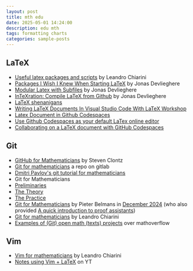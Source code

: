 ```yaml
---
layout: post
title: mth edu
date: 2025-05-01 14:24:00
description: edu mth
tags: formatting charts
categories: sample-posts
---
```


## LaTeX
 - [Useful latex packages and scripts](https://www.lchiarini.com/latex/2025/02/10/Useful.html) by Leandro Chiarini
 - [Packages I Wish I Knew When Starting LaTeX](https://jonasdevlieghere.com/post/latex-packages-i-wish-i-knew/) by Jonas Devlieghere
 - [Modular Latex with Subfiles](https://jonasdevlieghere.com/post/modular-latex-with-subfiles/) by Jonas Devlieghere
 - [InTeXration: Compile LaTeX from Github](https://jonasdevlieghere.com/post/intexration-compile-latex-from-github/) by Jonas Devlieghere
 - [LaTeX shenanigans](https://idrissi.eu/post/latex-shenanigans/)
 - [Writing LaTeX Documents In Visual Studio Code With LaTeX Workshop](https://medium.com/@rcpassos/writing-latex-documents-in-visual-studio-code-with-latex-workshop-d9af6a6b2815)
 - [Latex Document in Github Codespaces](https://www.zonca.dev/posts/2023-03-16-latex-github-codespaces)
 - [Use Github Codespaces as your default LaTex online editor](https://andsfonseca.medium.com/use-github-codespaces-as-your-default-latex-online-editor-5519baf49224)
 - [Collaborating on a LaTeX document with GitHub Codespaces](https://docs.calkit.org/tutorials/latex-codespaces/)

## Git 

 - [GitHub for Mathematicians](https://g4m.code4math.org/frontmatter.html) by Steven Clontz
 - [Git for mathematicians](https://gitlab.bcamath.org/fponce/git-for-mathematicians) a repo on gitlab
 - [Dmitri Pavlov's git tutorial for mathematicians](https://dmitripavlov.org/git)
 - Git for Mathematicians
  - [Preliminaries](https://idrissi.eu/post/git-1-preliminaries/)
  - [The Theory](https://idrissi.eu/post/git-2-theory/)
  - [The Practice](https://idrissi.eu/post/git-3-practice/)
 - [Git for Mathematicians](https://math.uni.lu/grace/assets/git.pdf) by Pieter Belmans in [December 2024](https://math.uni.lu/grace/activities/#git) (who also provided [A quick introduction to proof assistants](https://math.uni.lu/grace/assets/kickoff-lean.pdf))
 - [Git for mathematicians](https://www.lchiarini.com/git/2022/05/28/Git-for-mathematicians.html) by Leandro Chiarini
 - [Examples of (Git) open math (texts) projects](https://mathoverflow.net/questions/282340/examples-of-git-open-math-texts-projects) over mathoverflow






## Vim
 - [Vim for mathematicians](https://www.lchiarini.com/vim/2022/05/28/Vim-for-mathematicians.html) by Leandro Chiarini
 - [Notes using Vim + LaTeX](https://www.youtube.com/watch?v=DOtM1mrWjUo) on YT

